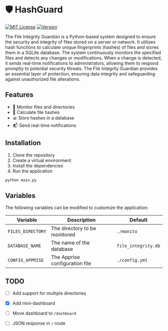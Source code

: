 # 🛡️ HashGuard

[![MIT License][license-shield]][license-url]
[![Version][version-shield]][version-url]

The File Integrity Guardian is a Python-based system designed to ensure the security and integrity of files stored on a server or network. It utilizes hash functions to calculate unique fingerprints (hashes) of files and stores them in a SQLite database. The system continuously monitors the specified files and detects any changes or modifications. When a change is detected, it sends real-time notifications to administrators, allowing them to respond promptly to potential security threats. The File Integrity Guardian provides an essential layer of protection, ensuring data integrity and safeguarding against unauthorized file alterations.

## Features

- 📁 Monitor files and directories
- 📝 Calculate file hashes
- 📊 Store hashes in a database
- 📬 Send real-time notifications

## Installation

1. Clone the repository
2. Create a virtual environment
3. Install the dependencies
4. Run the application

```bash
python main.py
```

## Variables

The following variables can be modified to customize the application:

Variable | Description | Default
--- | --- | ---
`FILES_DIRECTORY` | The directory to be monitored | `./monito`
`DATABASE_NAME` | The name of the database | `file_integrity.db`
`CONFIG_APPRISE` | The Apprise configuration file | `./config.yml`

## TODO

- [ ] Add support for multiple directories
- [x] Add mini-dashboard
- [ ] Move dashboard to `/dashboard`
- [ ] JSON response in `/` route


[license-shield]: https://img.shields.io/github/license/rooyca/HashGuard.svg
[license-url]: https://github.com/rooyca/HashGuard/blob/master/LICENSE
[version-shield]: https://img.shields.io/badge/Version-0.0.2-blue.svg
[version-url]: https://github.com/rooyca/HashGuard